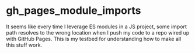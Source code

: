 # gh_pages_module_imports
It seems like every time I leverage ES modules in a JS project, some import path resolves to the wrong location when I push my code to a repo wired up with GitHub Pages. This is my testbed for understanding how to make all this stuff work.
